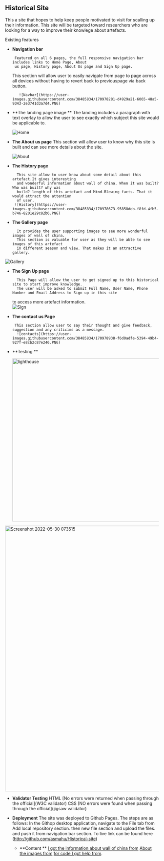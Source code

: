## Historical Site
   This a site that hopes to help keep people motivated to visit for scalling up their information.
   This site will be targeted toward researchers who are looking for a way to improve their knowlege
   about artefacts.
   
 Existing features
 
 - **Navigation bar**
    
    	Featured on all 6 pages, the full responsive navigation bar includes links to Home Page, About
        us page, History page, About Us page and Sign Up page. 
	    
	This section will allow user to easily navigate from page to page across all devices without 
	having to revert  back to previouspage via back button.
	     
	      ![Navbar](https://user-images.githubusercontent.com/38485834/170978281-d4929a21-6065-48a5-9343-2e3741d3a7d4.PNG)

	      
- **The landing page image **
        The landing includes a paragraph with text overlay to allow the user to see exactly which subject
        this site would be applicable to.
	
    ![Home](https://user-images.githubusercontent.com/38485834/170978743-c3b11a17-8396-4276-aaa6-bd36a4574949.PNG)

   
- **The About us page**
        This section will allow user to know why this site is built and can see more details about the site.
        
	![About](https://user-images.githubusercontent.com/38485834/170978628-a5f8e427-7e07-4b1e-aed7-f04dbc168e45.PNG)

	
	
     
- **The History page**
    
        This site allow to user know about some detail about this artefact.It gives interesting 
        and wonderful information about wall of china. When it was built? Who was built? why was 
        build? length of this artefact and Mind-Blowing facts. That it would attract the attention 
        of user.
	   ![History](https://user-images.githubusercontent.com/38485834/170978673-95858deb-f8fd-4fb5-b746-8201e29c82b6.PNG)

	   
- **The Gallery page**
    
        It provides the user supporting images to see more wonderful images of wall of china.
        This section is valuable for user as they will be able to see images of this artefact 
        in different season and view. That makes it an attractive gallery.
![Gallery](https://user-images.githubusercontent.com/38485834/170978812-78fe53de-4243-4a62-ab9d-69eb6c3d3199.PNG)


	
- **The Sign Up page**
    
        This Page will allow the user to get signed up to this historical site to start improve knowledge.
        The user will be asked to submit Full Name, User Name, Phone Number and Email Address to Sign up in this site 
	to access more artefact information.  
![Sign](https://user-images.githubusercontent.com/38485834/170978887-fe3968e1-f9c1-4279-b69c-7d3df49bfa7d.PNG)

    
- **The contact us Page**
    
       This section allow user to say their thought and give feedback, suggestion and any criticims as a message.
        ![contacts](https://user-images.githubusercontent.com/38485834/170978938-f6d0adfe-5394-49b4-927f-e8cb2c87e246.PNG)

       
- **Testing **


  
  <img width="535" alt="lighthouse" src="https://user-images.githubusercontent.com/38485834/170950120-0c20d7f3-ec31-4d60-b10c-64b7aeed4c95.png">
  

<img width="871" alt="Screenshot 2022-05-30 073515" src="https://user-images.githubusercontent.com/38485834/170950455-adca3846-e1a9-45a1-a1e6-6a6ea263a5a8.png">


  
- **Validator Testing**
       HTML 
       [No errors were returned when passing through the official](W3C validator)
       CSS 
       [NO errors were found when passing through the official](jigsaw validator)
	 
     
- **Deployment** 
        The site was deployed to Github Pages. The steps are as follows:
        In the Githop desktop application, navigate to the File tab 
        from  Add local repository section.  then new file section and upload the files.
	and push it from navigation bar section.
        To live link can be found here (http://github.com/asmahu/Historical-site)

 	
     - **Content **
       	[I got the information about wall of china from](https://www.chinahighlights.com)
        [About the images from](http://www.unplash.com)
       	[for code I got help from](http://www.w3school.com).
	 
	

	
	

    
	

  
 
 
